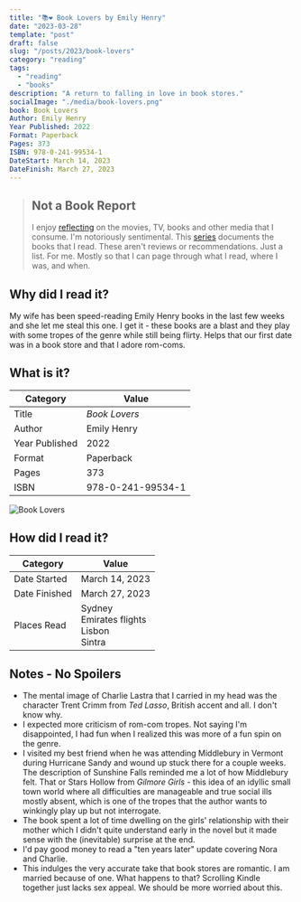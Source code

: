 ```yaml
---
title: "📚❤ Book Lovers by Emily Henry"
date: "2023-03-28"
template: "post"
draft: false
slug: "/posts/2023/book-lovers"
category: "reading"
tags:
  - "reading"
  - "books"
description: "A return to falling in love in book stores."
socialImage: "./media/book-lovers.png"
book: Book Lovers
Author: Emily Henry
Year Published: 2022
Format: Paperback
Pages: 373
ISBN: 978-0-241-99534-1
DateStart: March 14, 2023
DateFinish: March 27, 2023
---
```


> ## Not a Book Report
> I enjoy [reflecting](https://blog.samrhea.com/posts/2019/analyze-media-habits) on the movies, TV, books and other media that I consume. I'm notoriously sentimental. This [series](https://blog.samrhea.com/category/reading) documents the books that I read. These aren't reviews or recommendations. Just a list. For me. Mostly so that I can page through what I read, where I was, and when.

## Why did I read it?
My wife has been speed-reading Emily Henry books in the last few weeks and she let me steal this one. I get it - these books are a blast and they play with some tropes of the genre while still being flirty. Helps that our first date was in a book store and that I adore rom-coms.

## What is it?
|Category|Value|
|---|---|
|Title|*Book Lovers*|
|Author|Emily Henry|
|Year Published|2022|
|Format|Paperback|
|Pages|373|
|ISBN|978-0-241-99534-1|

![Book Lovers](./media/book-lovers.png)

## How did I read it?
|Category|Value|
|---|---|
|Date Started|March 14, 2023|
|Date Finished|March 27, 2023|
|Places Read|Sydney<br>Emirates flights<br>Lisbon<br>Sintra|

## Notes - No Spoilers
* The mental image of Charlie Lastra that I carried in my head was the character Trent Crimm from *Ted Lasso*, British accent and all. I don't know why.
* I expected more criticism of rom-com tropes. Not saying I'm disappointed, I had fun when I realized this was more of a fun spin on the genre.
* I visited my best friend when he was attending Middlebury in Vermont during Hurricane Sandy and wound up stuck there for a couple weeks. The description of Sunshine Falls reminded me a lot of how Middlebury felt. That or Stars Hollow from *Gilmore Girls* - this idea of an idyllic small town world where all difficulties are manageable and true social ills mostly absent, which is one of the tropes that the author wants to winkingly play up but not interrogate.
* The book spent a lot of time dwelling on the girls' relationship with their mother which I didn't quite understand early in the novel but it made sense with the (inevitable) surprise at the end.
* I'd pay good money to read a "ten years later" update covering Nora and Charlie.
* This indulges the very accurate take that book stores are romantic. I am married because of one. What happens to that? Scrolling Kindle together just lacks sex appeal. We should be more worried about this.
